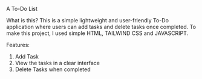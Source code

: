 A To-Do List

What is this?
This is a simple lightweight and user-friendly To-Do application where users can add tasks and delete tasks once completed. To make this project, I used simple HTML, TAILWIND CSS and JAVASCRIPT.

Features:
1.   Add Task
2.   View the tasks in a clear interface
3.   Delete Tasks when completed

